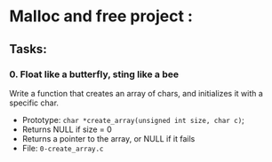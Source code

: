 # Malloc and free project :

## Tasks:
### 0. Float like a butterfly, sting like a bee
Write a function that creates an array of chars, and initializes it with a specific char.

* Prototype: `char *create_array(unsigned int size, char c)`;
* Returns NULL if size = 0
* Returns a pointer to the array, or NULL if it fails
* File: `0-create_array.c`

  
